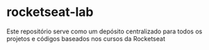 # rocketseat-lab
Este repositório serve como um depósito centralizado para todos os projetos e códigos baseados nos cursos da Rocketseat
